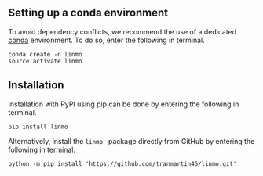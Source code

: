 ## Setting up a conda environment

To avoid dependency conflicts, we recommend the use of a dedicated [conda](https://docs.conda.io/projects/conda/en/latest/user-guide/tasks/manage-environments.html) environment. To do so, enter the following in terminal.

```
conda create -n linmo
source activate linmo
```

## Installation

Installation with PyPI using pip can be done by entering the following in terminal.

```
pip install linmo
```

Alternatively, install the `linmo ` package directly from GitHub by entering the following in terminal.

```
python -m pip install 'https://github.com/tranmartin45/linmo.git'
```